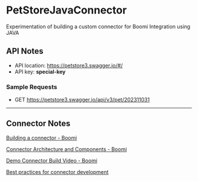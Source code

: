 # PetStoreJavaConnector
Experimentation of building a custom connector for Boomi Integration using JAVA

## API Notes

- API location: https://petstore3.swagger.io/#/
- API key: **special-key**

### Sample Requests

- GET https://petstore3.swagger.io/api/v3/pet/202311031

---

## Connector Notes

[Building a connector - Boomi](https://help.boomi.com/docs/Atomsphere/Integration/Connectors/int-Building_your_own_custom_connector_b65f74b0-4946-4a63-b082-68587a7a4814)

[Connector Architecture and Components - Boomi](https://help.boomi.com/docs/Atomsphere/Integration/Connectors/int-Custom_connector_architecture_and_components_dad3e913-e94e-4b29-8e44-89aa475b09b8)

[Demo Connector Build Video - Boomi](https://players.brightcove.net/6261520393001/hM0svWhBB_default/index.html?videoId=6274648564001)

[Best practices for connector development](https://help.boomi.com/docs/atomsphere/integration/connectors/int-custom_connector_design_considerations_and_best_practices_99466f21-3ae0-44b0-95ba-810140bf7b0f/)




